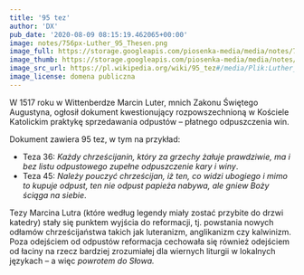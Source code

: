 ```yaml
---
title: '95 tez'
author: 'DX'
pub_date: '2020-08-09 08:15:19.462065+00:00'
image: notes/756px-Luther_95_Thesen.png
image_full: https://storage.googleapis.com/piosenka-media/media/notes/756px-Luther_95_Thesen.png
image_thumb: https://storage.googleapis.com/piosenka-media/media/notes/756px-Luther_95_Thesen.png.0x300_q85_upscale.jpg
image_src_url: https://pl.wikipedia.org/wiki/95_tez#/media/Plik:Luther_95_Thesen.png
image_license: domena publiczna
---
```


W 1517 roku w Wittenberdze Marcin Luter, mnich Zakonu Świętego Augustyna, ogłosił dokument kwestionujący rozpowszechnioną w Kościele Katolickim praktykę sprzedawania odpustów – płatnego odpuszczenia win. 

Dokument zawiera 95 tez, w tym na przykład:

- Teza 36: _Każdy chrześcijanin, który za grzechy żałuje prawdziwie, ma i bez listu odpustowego zupełne odpuszczenie kary i winy_.
 - Teza 45: _Należy pouczyć chrześcijan, iż ten, co widzi ubogiego i mimo to kupuje odpust, ten nie odpust papieża nabywa, ale gniew Boży ściąga na siebie_.

Tezy Marcina Lutra \(które według legendy miały zostać przybite do drzwi katedry\) stały się punktem wyjścia do reformacji, tj. powstania nowych odłamów chrześcijaństwa takich jak luteranizm, anglikanizm czy kalwinizm. Poza odejściem od odpustów reformacja cechowała się również odejściem od łaciny na rzecz bardziej zrozumiałej dla wiernych liturgii w lokalnych językach – a więc _powrotem do Słowa._